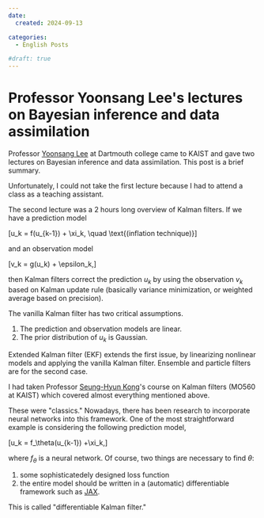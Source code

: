 ```yaml
---
date:
  created: 2024-09-13

categories:
  - English Posts

#draft: true
---
```

# Professor Yoonsang Lee's lectures on Bayesian inference and data assimilation

Professor [Yoonsang Lee](https://math.dartmouth.edu/~ylee/) at Dartmouth college came to KAIST and gave two lectures on Bayesian inference and data assimilation.
This post is a brief summary.

<!-- more -->

Unfortunately, I could not take the first lecture because I had to attend a class as a teaching assistant.

The second lecture was a 2 hours long overview of Kalman filters.
If we have a prediction model

\[u_k = f(u_{k-1}) + \xi_k, \quad \text{(inflation technique)}\]

and an observation model

\[v_k = g(u_k) + \epsilon_k,\]

then Kalman filters correct the prediction $u_k$ by using the observation $v_k$ based on Kalman update rule (basically variance minimization, or weighted average based on precision).

The vanilla Kalman filter has two critical assumptions.

1. The prediction and observation models are linear.
2. The prior distribution of $u_k$ is Gaussian.

Extended Kalman filter (EKF) extends the first issue, by linearizing nonlinear models and applying the vanilla Kalman filter.
Ensemble and particle filters are for the second case.

I had taken Professor [Seung-Hyun Kong](https://mo.kaist.ac.kr/professor/공승현/)'s course on Kalman filters (MO560 at KAIST) which covered almost everything mentioned above.

These were "classics."
Nowadays, there has been research to incorporate neural networks into this framework.
One of the most straightforward example is considering the following prediction model,

\[u_k = f_\theta(u_{k-1}) +\xi_k,\]

where $f_\theta$ is a neural network.
Of course, two things are necessary to find $\theta$:

1. some sophisticatedely designed loss function
2. the entire model should be written in a (automatic) differentiable framework such as [JAX](https://jax.readthedocs.io/en/latest/).

This is called "differentiable Kalman filter."